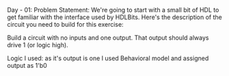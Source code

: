 Day - 01:
Problem Statement:
We're going to start with a small bit of HDL to get familiar with the interface used by HDLBits. Here's the description of the circuit you need to build for this exercise:

Build a circuit with no inputs and one output. That output should always drive 1 (or logic high).

Logic I used:
as it's output is one I used Behavioral model and assigned output as 1'b0
